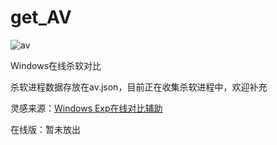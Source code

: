 # get_AV

![av](https://raw.githubusercontent.com/r00tSe7en/get_AV/master/av.png)

Windows在线杀软对比

杀软进程数据存放在av.json，目前正在收集杀软进程中，欢迎补充

灵感来源：[Windows Exp在线对比辅助](https://bugs.hacking8.com/tiquan/)

在线版：暂未放出
